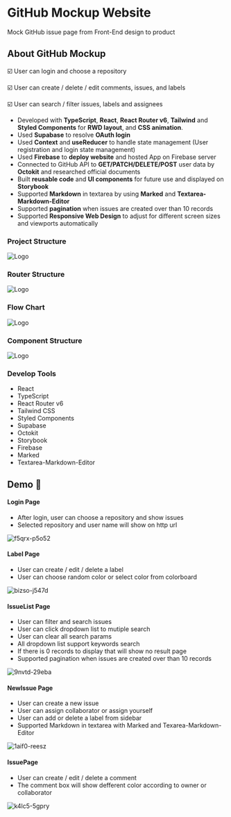 
# GitHub Mockup Website

Mock GitHub issue page from Front-End design to product

## About GitHub Mockup
 
 ☑️ User can login and choose a repository
 
 ☑️ User can create / delete / edit comments, issues, and labels

 ☑️ User can search / filter issues, labels and assignees

- Developed with **TypeScript**, **React**, **React Router v6**, **Tailwind** and **Styled Components** for **RWD layout**, and **CSS animation**.
- Used **Supabase** to resolve **OAuth login**
- Used **Context** and **useReducer** to handle state management (User registration and login state management)
- Used **Firebase** to **deploy website** and hosted App on Firebase server
- Connected to GitHub API to **GET/PATCH/DELETE/POST** user data by **Octokit** and researched official documents
- Built **reusable code** and **UI components** for future use and displayed on **Storybook**
- Supported **Markdown** in textarea by using **Marked** and **Textarea-Markdown-Editor** 
- Supported **pagination** when issues are created over than 10 records
- Supported **Responsive Web Design** to adjust for different screen sizes and viewports automatically


### Project Structure

![Logo]()

### Router Structure

![Logo]()

### Flow Chart

![Logo]()

### Component Structure

![Logo]()


### Develop Tools

- React
- TypeScript
- React Router v6
- Tailwind CSS
- Styled Components
- Supabase
- Octokit
- Storybook
- Firebase
- Marked
- Textarea-Markdown-Editor


## Demo 🌟
 #### Login Page
- After login, user can choose a repository and show issues
- Selected repository and user name will show on http url
 
![f5qrx-p5o52](https://user-images.githubusercontent.com/105163825/199945698-6dfc3696-62aa-4cc6-9bf8-c2a2b27e23ca.gif)

 #### Label Page
- User can create / edit / delete a label
- User can choose random color or select color from colorboard
 
![bizso-j547d](https://user-images.githubusercontent.com/105163825/199945759-6bfdf2bb-3f95-4ea3-9235-cb73f285ebf5.gif)

 #### IssueList Page
- User can filter and search issues 
- User can click dropdown list to mutiple search 
- User can clear all search params 
- All dropdown list support keywords search  
- If there is 0 records to display that will show no result page 
- Supported pagination when issues are created over than 10 records
 
![9nvtd-29eba](https://user-images.githubusercontent.com/105163825/200101443-138a72a9-05a6-414c-896b-9f4667e25d1b.gif)


 #### NewIssue Page
- User can create a new issue 
- User can assign collaborator or assign yourself
- User can add or delete a label from sidebar
- Supported Markdown in textarea with Marked and Texarea-Markdown-Editor
 
![1aif0-reesz](https://user-images.githubusercontent.com/105163825/199945842-5a06046b-ba97-427e-8fb0-d851901f4a56.gif)

 #### IssuePage
- User can create / edit / delete a comment 
- The comment box will show defferent color according to owner or collaborator

![k4lc5-5gpry](https://user-images.githubusercontent.com/105163825/200101108-93b324c1-0425-4df3-b95f-163ee339ef0d.gif)




